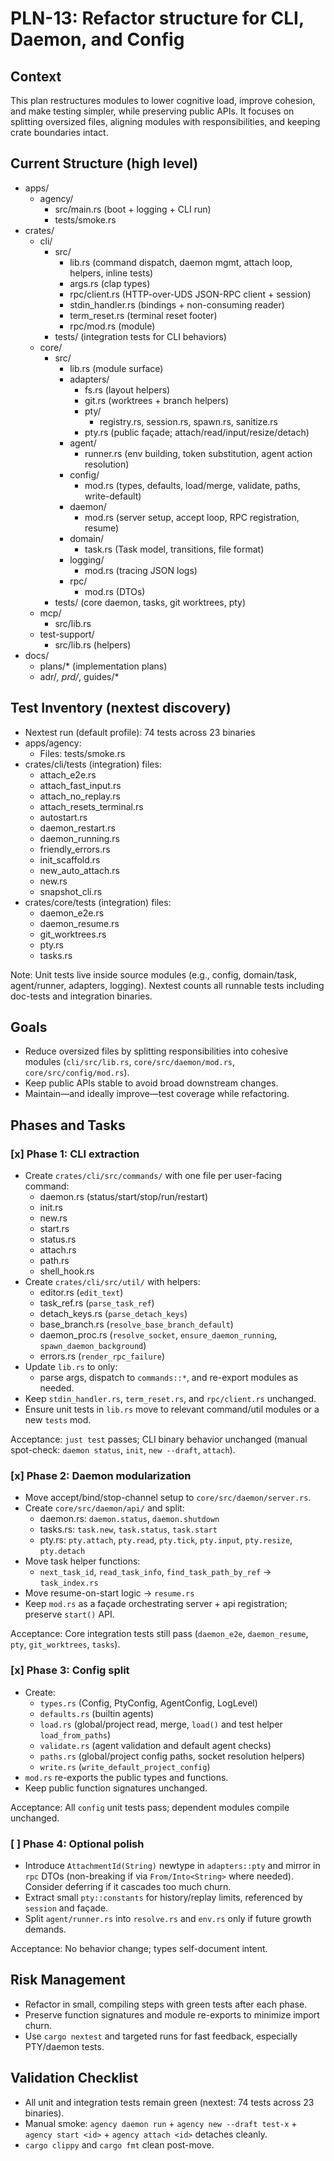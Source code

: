 # PLN-13: Refactor structure for CLI, Daemon, and Config

## Context

This plan restructures modules to lower cognitive load, improve cohesion, and make testing simpler, while preserving public APIs. It focuses on splitting oversized files, aligning modules with responsibilities, and keeping crate boundaries intact.

## Current Structure (high level)

- apps/
  - agency/
    - src/main.rs (boot + logging + CLI run)
    - tests/smoke.rs
- crates/
  - cli/
    - src/
      - lib.rs (command dispatch, daemon mgmt, attach loop, helpers, inline tests)
      - args.rs (clap types)
      - rpc/client.rs (HTTP-over-UDS JSON-RPC client + session)
      - stdin_handler.rs (bindings + non-consuming reader)
      - term_reset.rs (terminal reset footer)
      - rpc/mod.rs (module)
    - tests/ (integration tests for CLI behaviors)
  - core/
    - src/
      - lib.rs (module surface)
      - adapters/
        - fs.rs (layout helpers)
        - git.rs (worktrees + branch helpers)
        - pty/
          - registry.rs, session.rs, spawn.rs, sanitize.rs
        - pty.rs (public façade; attach/read/input/resize/detach)
      - agent/
        - runner.rs (env building, token substitution, agent action resolution)
      - config/
        - mod.rs (types, defaults, load/merge, validate, paths, write-default)
      - daemon/
        - mod.rs (server setup, accept loop, RPC registration, resume)
      - domain/
        - task.rs (Task model, transitions, file format)
      - logging/
        - mod.rs (tracing JSON logs)
      - rpc/
        - mod.rs (DTOs)
    - tests/ (core daemon, tasks, git worktrees, pty)
  - mcp/
    - src/lib.rs
  - test-support/
    - src/lib.rs (helpers)
- docs/
  - plans/* (implementation plans)
  - adr/*, prd/*, guides/*

## Test Inventory (nextest discovery)

- Nextest run (default profile): 74 tests across 23 binaries
- apps/agency:
  - Files: tests/smoke.rs
- crates/cli/tests (integration) files:
  - attach_e2e.rs
  - attach_fast_input.rs
  - attach_no_replay.rs
  - attach_resets_terminal.rs
  - autostart.rs
  - daemon_restart.rs
  - daemon_running.rs
  - friendly_errors.rs
  - init_scaffold.rs
  - new_auto_attach.rs
  - new.rs
  - snapshot_cli.rs
- crates/core/tests (integration) files:
  - daemon_e2e.rs
  - daemon_resume.rs
  - git_worktrees.rs
  - pty.rs
  - tasks.rs

Note: Unit tests live inside source modules (e.g., config, domain/task, agent/runner, adapters, logging). Nextest counts all runnable tests including doc-tests and integration binaries.

## Goals

- Reduce oversized files by splitting responsibilities into cohesive modules (`cli/src/lib.rs`, `core/src/daemon/mod.rs`, `core/src/config/mod.rs`).
- Keep public APIs stable to avoid broad downstream changes.
- Maintain—and ideally improve—test coverage while refactoring.

## Phases and Tasks

### [x] Phase 1: CLI extraction

- Create `crates/cli/src/commands/` with one file per user-facing command:
  - daemon.rs (status/start/stop/run/restart)
  - init.rs
  - new.rs
  - start.rs
  - status.rs
  - attach.rs
  - path.rs
  - shell_hook.rs
- Create `crates/cli/src/util/` with helpers:
  - editor.rs (`edit_text`)
  - task_ref.rs (`parse_task_ref`)
  - detach_keys.rs (`parse_detach_keys`)
  - base_branch.rs (`resolve_base_branch_default`)
  - daemon_proc.rs (`resolve_socket`, `ensure_daemon_running`, `spawn_daemon_background`)
  - errors.rs (`render_rpc_failure`)
- Update `lib.rs` to only:
  - parse args, dispatch to `commands::*`, and re-export modules as needed.
- Keep `stdin_handler.rs`, `term_reset.rs`, and `rpc/client.rs` unchanged.
- Ensure unit tests in `lib.rs` move to relevant command/util modules or a new `tests` mod.

Acceptance: `just test` passes; CLI binary behavior unchanged (manual spot-check: `daemon status`, `init`, `new --draft`, `attach`).

### [x] Phase 2: Daemon modularization

- Move accept/bind/stop-channel setup to `core/src/daemon/server.rs`.
- Create `core/src/daemon/api/` and split:
  - daemon.rs: `daemon.status`, `daemon.shutdown`
  - tasks.rs: `task.new`, `task.status`, `task.start`
  - pty.rs: `pty.attach`, `pty.read`, `pty.tick`, `pty.input`, `pty.resize`, `pty.detach`
- Move task helper functions:
  - `next_task_id`, `read_task_info`, `find_task_path_by_ref` -> `task_index.rs`
- Move resume-on-start logic -> `resume.rs`
- Keep `mod.rs` as a façade orchestrating server + api registration; preserve `start()` API.

Acceptance: Core integration tests still pass (`daemon_e2e`, `daemon_resume`, `pty`, `git_worktrees`, `tasks`).

### [x] Phase 3: Config split

- Create:
  - `types.rs` (Config, PtyConfig, AgentConfig, LogLevel)
  - `defaults.rs` (builtin agents)
  - `load.rs` (global/project read, merge, `load()` and test helper `load_from_paths`)
  - `validate.rs` (agent validation and default agent checks)
  - `paths.rs` (global/project config paths, socket resolution helpers)
  - `write.rs` (`write_default_project_config`)
- `mod.rs` re-exports the public types and functions.
- Keep public function signatures unchanged.

Acceptance: All `config` unit tests pass; dependent modules compile unchanged.

### [ ] Phase 4: Optional polish

- Introduce `AttachmentId(String)` newtype in `adapters::pty` and mirror in `rpc` DTOs (non-breaking if via `From/Into<String>` where needed). Consider deferring if it cascades too much churn.
- Extract small `pty::constants` for history/replay limits, referenced by `session` and façade.
- Split `agent/runner.rs` into `resolve.rs` and `env.rs` only if future growth demands.

Acceptance: No behavior change; types self-document intent.

## Risk Management

- Refactor in small, compiling steps with green tests after each phase.
- Preserve function signatures and module re-exports to minimize import churn.
- Use `cargo nextest` and targeted runs for fast feedback, especially PTY/daemon tests.

## Validation Checklist

- All unit and integration tests remain green (nextest: 74 tests across 23 binaries).
- Manual smoke: `agency daemon run` + `agency new --draft test-x` + `agency start <id>` + `agency attach <id>` detaches cleanly.
- `cargo clippy` and `cargo fmt` clean post-move.
